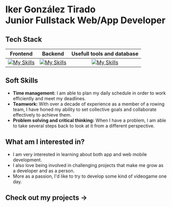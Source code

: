 <h1>Iker González Tirado<br>Junior Fullstack Web/App Developer</h1>

## Tech Stack
| **Frontend** | **Backend** | **Usefull tools and database** |
| :---: | :---: | :---: |
| [![My Skills](https://skillicons.dev/icons?i=html,css,tailwind,bootstrap,js,react,astro)](https://skillicons.dev) | [![My Skills](https://skillicons.dev/icons?i=nodejs,ts,express,laravel,php,dotnet,python)](https://skillicons.dev) | [![My Skills](https://skillicons.dev/icons?i=git,docker,mongo,postgres,mysql,azure,linux,figma,notion)](https://skillicons.dev) |

## Soft Skills
 - **Time management:** I am able to plan my daily schedule in order to work efficiently and meet my deadlines.
 - **Teamwork:** With over a decade of experience as a member of a rowing team, I have honed my ability to set collective goals and collaborate effectively to achieve them.
 - **Problem solving and critical thinking:** When I have a problem, I am able to take several steps back to look at it from a different perspective.

## What am I interested in?
 - I am very interested in learning about both app and web mobile development.
 - I also love being involved in challenging projects that make me grow as a developer and as a person.
 - More as a passion, I'd like to try to develop some kind of videogame one day.

## Check out my projects ->
